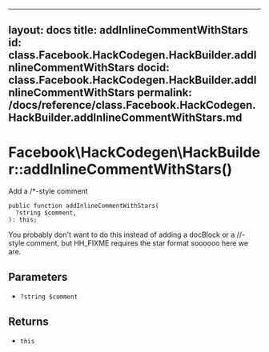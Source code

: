 
***

layout: docs
title: addInlineCommentWithStars
id: class.Facebook.HackCodegen.HackBuilder.addInlineCommentWithStars
docid: class.Facebook.HackCodegen.HackBuilder.addInlineCommentWithStars
permalink: /docs/reference/class.Facebook.HackCodegen.HackBuilder.addInlineCommentWithStars.md
---







# Facebook\\HackCodegen\\HackBuilder::addInlineCommentWithStars()




Add a /*-style comment




``` Hack
public function addInlineCommentWithStars(
  ?string $comment,
): this;
```




You probably don't want to do this instead
of adding a docBlock or a //-style comment, but HH_FIXME requires
the star format soooooo here we are.




## Parameters




+ ` ?string $comment `




## Returns




* ` this `